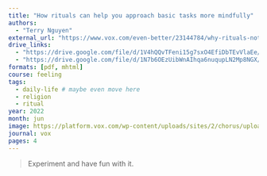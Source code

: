 ```yaml
---
title: "How rituals can help you approach basic tasks more mindfully"
authors:
  - "Terry Nguyen"
external_url: "https://www.vox.com/even-better/23144784/why-rituals-not-routine"
drive_links:
  - "https://drive.google.com/file/d/1V4hQQvTFeni15g7sxO4EfiDbTEvVlaEe/view?usp=drivesdk"
  - "https://drive.google.com/file/d/1N7b6OEzUibWnAIhqa6nuqupLN2Mp8NGX/view?usp=drivesdk"
formats: [pdf, mhtml]
course: feeling
tags:
  - daily-life # maybe even move here
  - religion
  - ritual
year: 2022
month: jun
image: https://platform.vox.com/wp-content/uploads/sites/2/chorus/uploads/chorus_asset/file/23619309/rituals.jpeg
journal: vox
pages: 4
---
```


> Experiment and have fun with it.
